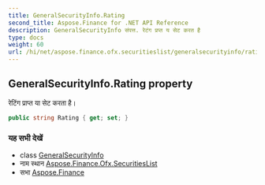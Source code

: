 ```yaml
---
title: GeneralSecurityInfo.Rating
second_title: Aspose.Finance for .NET API Reference
description: GeneralSecurityInfo संपत्त. रेटंग प्रप्त य सेट करत है
type: docs
weight: 60
url: /hi/net/aspose.finance.ofx.securitieslist/generalsecurityinfo/rating/
---
```

## GeneralSecurityInfo.Rating property

रेटिंग प्राप्त या सेट करता है।

```csharp
public string Rating { get; set; }
```

### यह सभी देखें

* class [GeneralSecurityInfo](../)
* नाम स्थान [Aspose.Finance.Ofx.SecuritiesList](../../generalsecurityinfo/)
* सभा [Aspose.Finance](../../../)


